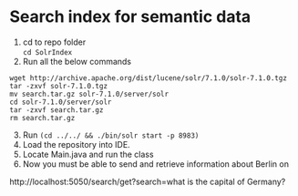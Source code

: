 # Search index for semantic data

1. cd to repo folder  
``cd SolrIndex``
2. Run all the below commands  
 ```
 wget http://archive.apache.org/dist/lucene/solr/7.1.0/solr-7.1.0.tgz
 tar -zxvf solr-7.1.0.tgz
 mv search.tar.gz solr-7.1.0/server/solr
 cd solr-7.1.0/server/solr
 tar -zxvf search.tar.gz
 rm search.tar.gz
 ```
3. Run `(cd ../../ && ./bin/solr start -p 8983)`
4. Load the repository into IDE.
5. Locate Main.java and run the class
6. Now you must be able to send and retrieve information about Berlin on

http://localhost:5050/search/get?search=what is the capital of Germany?
